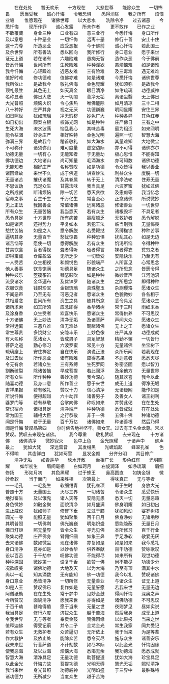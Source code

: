 <!-- { "loadSidebar": true } -->
　　在在处处　　暂无欢乐　　十方现在
　　大悲世尊　　能除众生　　一切怖畏
　　愿当受我　　诚心忏悔　　令我恐惧
　　悉得消除　　我之所有　　烦恼业垢
　　惟愿现在　　诸佛世尊　　以大悲水
　　洗除令净　　过去诸恶　　今悉忏悔
　　现所作罪　　诚心发露　　所未作者
　　更不敢作　　已作之业　　不敢覆藏
　　身业三种　　口业有四　　意三业行
　　今悉忏悔　　身口所作　　及以意思
　　十种恶业　　一切忏悔　　远离十恶
　　修行十善　　安止十住　　逮十力尊
　　所造恶业　　应受恶报　　今于佛前
　　诚心忏悔　　若此国土　　及余世界
　　所有善法　　悉以回向　　我所修行
　　身口意业　　愿于来世　　证无上道
　　若在诸有　　六趣险难　　愚痴无智
　　造作众恶　　今于佛前　　皆悉忏悔
　　世间所有　　生死险难　　种种淫欲
　　愚烦恼难　　如是诸难　　我今忏悔
　　心轻躁难　　近恶友难　　三有险难
　　及三毒难　　遇无难难　　值好时难
　　修功德难　　值佛亦难　　如是诸难
　　今悉忏悔　　诸佛世尊　　我所依止
　　是故我今　　敬礼佛海　　金色晃耀
　　犹如须弥　　是故我今　　顶礼最胜
　　其色无上　　如天真金　　眼目清净
　　如绀琉璃　　功德威神　　名称显著
　　佛日大悲　　灭一切闇　　善净无垢
　　离诸尘翳　　无上佛日　　大光普照
　　烦恼火炽　　令心焦热　　唯佛能除
　　如月清凉　　三十二相　　八十种好
　　庄严其身　　视之无厌　　功德巍巍
　　明网显耀　　安住三界　　如日照世
　　犹如琉璃　　净无瑕秽　　妙色广大
　　种种各异　　其色红赤　　如日初出
　　颇梨白银　　校饰光网　　如是种种
　　庄严佛日　　三有之中　　生死大海
　　潦水波荡　　恼乱我心　　其味苦毒
　　最为粗涩　　如来网明　　能令枯涸
　　妙身庄严　　相好殊特　　金色光明
　　遍照一切　　智慧大海　　弥满三界
　　是故我今　　稽首敬礼　　如大海水
　　其量难知　　大地微尘　　不可称计
　　诸须弥山　　难可度量　　虚空边际
　　亦不可得　　诸佛亦尔　　功德无量
　　一切有心　　无能知者　　于无量劫
　　极心思惟　　不能得知　　佛功德边
　　大地诸山　　尚可知量　　毛滴海水
　　亦可知数　　诸佛功德　　无能知者
　　相好庄严　　名称赞叹　　如是功德
　　令众皆得　　我以善业　　诸因缘故
　　来世不久　　成于佛道　　讲宣妙法
　　利益众生　　度脱一切　　无量诸苦
　　摧伏诸魔　　及其眷属　　转于无上
　　清净法轮　　住寿无量　　不思议劫
　　充足众生　　甘露法味　　我当具足
　　六波罗蜜　　犹如过佛　　之所成就
　　断诸烦恼　　除一切苦　　悉灭贪欲
　　及恚痴等　　我当忆念　　宿命之事
　　百生千生　　千万亿生　　常当至心
　　正念诸佛　　所说微妙　　无上正法
　　我因善业　　常值诸佛　　远离诸恶
　　修诸善业　　一切世界　　所有众生
　　无量苦恼　　我当悉灭　　若有众生
　　诸根毁坏　　不具足者　　悉令具足
　　十方世界　　所有病苦　　羸瘦顿乏
　　无救护者　　悉令解脱　　如是诸苦
　　还得势力　　平复如本　　若犯王法
　　临当刑戮　　无量怖畏　　愁忧苦恼
　　如是之人　　悉令解脱　　若受鞭挞
　　系缚枷锁　　种种苦事　　逼切其身
　　无量百千　　愁忧惊畏　　种种恐惧
　　扰乱其心　　如是无边　　诸苦恼等
　　愿使一切　　悉得解脱　　若有众生
　　饥渴所恼　　令得种种　　甘美饮食
　　盲者得视　　聋者得听　　哑者得言
　　裸者得衣　　贫穷之者　　即得宝藏
　　仓库盈溢　　无所乏少　　一切皆受
　　安隐快乐　　乃至无有　　一人受苦
　　众生相视　　和颜悦色　　形貌端严
　　人所喜见　　心常思念　　他人善事
　　饮食饱满　　功德具足　　随诸众生
　　之所思念　　皆愿令得　　种种妓乐
　　箜篌筝笛　　琴瑟鼓吹　　如是种种
　　微妙音声　　江河池沼　　流泉诸水
　　金华遍布　　及优钵罗　　随诸众生
　　之所思念　　即得种种　　衣服饮食
　　钱财珍宝　　金银琉璃　　真珠璧玉
　　杂厕璎珞　　愿诸众生　　不闻恶声
　　乃至无有　　可恶见者　　愿诸众生
　　色貌微妙　　各各相于　　共相爱念
　　世间所有　　资生之具　　随其所念
　　悉令具足　　愿诸众生　　诸所求索
　　如其所须　　应念即得　　香华诸树
　　常于三时　　雨细末香　　及涂身香
　　众生受者　　欢喜快乐　　愿诸众生
　　常得供养　　不可思议　　十方诸佛
　　无上妙法　　清净无垢　　及诸菩萨
　　声闻大众　　愿诸众生　　常得远离
　　三恶八难　　值无难处　　觐睹诸佛
　　无上之王　　愿诸众生　　常生尊贵
　　多饶财宝　　安隐丰乐　　上妙色像
　　庄严其身　　功德成就　　有大名称
　　愿诸女人　　皆成男子　　具足智慧
　　精勤不懈　　一切皆行　　菩萨之道
　　勤心修习　　六波罗蜜　　常见十方
　　无量诸佛　　坐宝树下　　琉璃座上
　　安住禅定　　自在快乐　　演说正法
　　众所乐闻　　若我现在　　及过去世
　　所作恶业　　诸有险难　　应得恶果
　　不适意者　　愿悉灭尽　　令无有余
　　若诸众生　　三有系缚　　生死罗网
　　弥密坚固　　愿以智刀　　割断破裂
　　除诸苦恼　　早成菩提　　若此阎浮
　　及余他方　　无量世界　　所有众生
　　所作种种　　善妙功德　　我今深心
　　随其欢喜　　我今以此　　随喜功德
　　及身口意　　所作善业　　愿于来世
　　成无上道　　得净无垢　　吉祥果报
　　若有敬礼　　赞叹十力　　信心清净
　　无诸疑网　　能作如是　　所说忏悔
　　便得超越　　六十劫罪　　诸善男子
　　及善女人　　诸王刹利　　婆罗门等
　　若有恭敬　　合掌向佛　　称叹如来
　　并赞此偈　　在在生处　　常识宿命
　　诸根具足　　清净端严　　种种功德
　　悉皆成就　　在在处处　　常为国王
　　辅相大臣　　之行恭敬　　非于一佛
　　五佛十佛　　种诸功德　　闻是忏悔
　　若于无量　　百千万亿　　诸佛如来
　　种诸善根　　然后乃得　　闻是忏悔
赞叹品第四
　　尔时佛告地神坚牢。善女天。过去有王名金龙尊。常以赞叹。赞叹去来现在诸佛。
　　我今尊重　　敬礼赞叹　　去来现在
　　十方诸佛　　诸佛清净　　微妙寂灭
　　色中上色　　金光照耀　　于诸声中
　　佛声最上　　犹如大梵　　深远雷音
　　其发绀黑　　光螺焰起　　蜂翠孔雀
　　色不得喻　　其齿鲜白　　犹如珂雪
　　显发金颜　　分齐分明　　其目修广
　　清净无垢　　如青莲华　　映水开敷
　　舌相广长　　形色红辉　　光明照耀
　　如华初生　　眉间毫相　　白如珂月
　　右旋润泽　　如净琉璃　　眉细修扬
　　形如月初　　其色黑耀　　过于蜂王
　　鼻高圆直　　如铸金铤　　微妙柔软
　　当于面门　　如来胜相　　次第最上
　　得味真正　　无与等者　　一一毛孔
　　一毛旋生　　软细绀青　　犹孔雀项
　　即于生时　　身放大光　　普照十方
　　无量国土　　灭尽三界　　一切诸苦
　　令诸众生　　悉受快乐　　地狱畜生
　　及以饿鬼　　诸人天等　　安隐无患
　　悉灭一切　　无量恶趣　　身色微妙
　　如融金聚　　面貌清净　　如月盛满
　　佛身明耀　　如日初出　　进止威仪
　　犹如师子　　修臂下垂　　立过于膝
　　犹如风动　　娑罗树枝　　圆光一寻
　　能照无量　　犹如聚集　　百千日月
　　佛身净妙　　无诸垢秽　　其明普照
　　一切佛刹　　佛光巍巍　　明焰炽盛
　　悉能隐蔽　　无量日月　　佛日灯炬
　　照无量界　　皆令众生　　寻光见佛
　　本所修习　　百千行业　　聚集功德
　　庄严佛身　　臂佣纤圆　　如象王鼻
　　手足净软　　敬爱无厌　　去来诸佛
　　数如微尘　　现在诸佛　　亦复如是
　　如是如来　　我今悉礼　　身口清净
　　意亦如是　　以妙香华　　供养奉献
　　百千功德　　赞咏歌叹　　设以百舌
　　于千劫中　　叹佛功德　　不能得尽
　　如来所有　　现世功德　　种种深固
　　微妙第一　　设复千舌　　欲赞一佛
　　尚不能尽　　功德少分　　况欲叹美
　　诸佛功德　　大地及天　　以为大海
　　乃至有顶　　满其中水　　尚以一毛
　　知其滴数　　无有能知　　佛一功德
　　我今以礼　　赞叹诸佛　　身口意业
　　悉皆清净　　一切所修　　无量善业
　　与诸众生　　证无上道　　如是人王
　　赞叹佛已　　复作如是　　无量誓愿
　　若我来世　　无量无边　　阿僧祇劫
　　在在生处　　常于梦中　　见妙金鼓
　　得闻忏悔　　深奥之声　　今所赞叹
　　面貌清净　　愿我来世　　亦得如是
　　诸佛功德　　不可思议　　于百千劫
　　甚难得值　　愿于当来　　无量之世
　　夜则梦见　　昼如实说　　我当具足
　　修行六度　　济拔众生　　越于苦海
　　然后我身　　成无上道　　令我世界
　　无与等者　　奉贡金鼓　　赞佛因缘
　　以此果报　　当来之世　　值释迦佛
　　得受记莂　　并令二子　　金龙金光
　　常生我家　　同共受记　　若有众生
　　无救护者　　众苦逼切　　无所依止
　　我于当来　　为是等辈　　作大救护
　　及依止处　　能除众苦　　悉令灭尽
　　施与众生　　诸善安乐　　我未来世
　　行菩萨道　　不计劫数　　如尽本际
　　以此金光　　忏悔因缘　　使我恶海
　　及以业海　　烦恼大海　　悉竭无余
　　我功德海　　愿悉成就　　智慧大海
　　清净具足　　无量功德　　助菩提道
　　犹如大海　　珍宝具足　　以此金光
　　忏悔力故　　菩提功德　　光明无碍
　　慧光无垢　　照彻清净　　我当来世
　　身光普照　　功德威神　　光明焰盛
　　于三界中　　最胜殊特　　诸功德力
　　无所减少　　当度众生　　越于苦海
